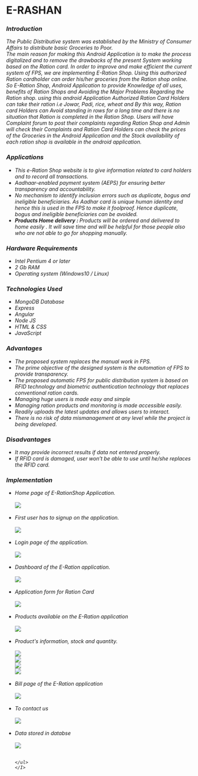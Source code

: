 # E-RASHAN
<I>
    <h3>Introduction</h3>
    The Public Distributive system was established by the Ministry of Consumer Affairs to distribute basic Groceries
to Poor.<br>
The main reason for making this Android Application is to make the process digitalized and to remove the
drawbacks of the present System working based on the Ration card. In order to improve and make efficient the
current system of FPS, we are implementing E-Ration Shop. Using this authorized Ration cardholder can order
his/her groceries from the Ration shop online. So E-Ration Shop, Android Application to provide Knowledge of
all uses, benefits of Ration Shops and Avoiding the Major Problems Regarding the Ration shop. using this
android Application Authorized Ration Card Holders can take their ration i.e Jowar, Padi, rice, wheat and By this
way, Ration card Holders can Avoid standing in rows for a long time and there is no situation that Ration is
completed in the Ration Shop. Users will have Complaint forum to post their complaints regarding Ration Shop
and Admin will check their Complaints and Ration Card Holders can check the prices of the Groceries in the
Android Application and the Stock availability of each ration shop is available in the android application.

<h3>Applications</h3>
    <ul>
        <li>This e-Ration Shop website is to give information related to card holders and to record all transactions.</li>
        <li>Aadhaar-enabled payment system (AEPS) for ensuring better transparency and accountability.</li>
        <li>No mechanism to identify inclusion errors such as duplicate, bogus and ineligible beneficiaries. As Aadhar card is unique human identity and hence this is used in the FPS to make it foolproof. Hence duplicate, bogus and ineligible beneficiaries can be avoided.</li>
         <li><b>Products Home delivery : </b> Products will be ordered and delivered to home easily . It will save time and will be helpful for those people also who are not able to go for shopping manually.</li>
    </ul>   
    <h3>Hardware Requirements</h3>
    <ul>
        <li>Intel Pentium 4 or later</li>
        <li>2 Gb RAM</li>
        <li>Operating system (Windows10 / Linux)</li>
    </ul>
     <h3>Technologies Used</h3>
    <ul>
        <li>MongoDB Database</li>
        <li>Express</li>
        <li>Angular</li>
        <li>Node JS</li>
        <li>HTML & CSS</li>
        <li>JavaScript</li>
    </ul>
<H3>Advantages</H3>
<ul>
    <li>The proposed system replaces the manual work in FPS.</li>
    <li>The prime objective of the designed system is the automation of FPS to provide transparency.</li>
    <li>The proposed automatic FPS for public distribution system is based on RFID technology and biometric authentication technology that replaces conventional ration cards.</li>
    <li>Managing huge users is made easy and simple</li>
    <li>Managing ration products and monitoring is made accessible easily.</li>
    <li>Readily uploads the latest updates and allows users to interact.</li>
    <li>There is no risk of data mismanagement at any level while the project is being developed.</li>
</ul>
<H3>Disadvantages</H3>
<ul>
    <li>It may provide incorrect results if data not entered properly.</li>
    <li>If RFID card is damaged, user won’t be able to use until he/she replaces the RFID card.</li>
</ul>
    <h3>Implementation</h3>
    <ul>
        <li>Home page of E-RationShop Application.</li><br>
        <img src="Images/home.png"><br><br>
        <li>First user has to signup on the application.</li><br>
        <img src="Images/signup.png"><br><br>
        <li>Login page of the application.</li><br>
        <img src="Images/login.png"><br><br>
        <li>Dashboard of the E-Ration application.</li><br>
        <img src="Images/index.png"><br><br>
        <li>Application form for Ration Card</li><br>
        <img src="Images/application.png"><br><br>
        <li>Products available on the E-Ration application</li><br>
        <img src="Images/product.png"><br><br>
        <li>Product's information, stock and quantity.</li><br>
        <img src="Images/wheat.png"><br>
        <img src="Images/sugar.png"><br>
        <img src="Images/toor.png"><br>
        <img src="Images/kerosene.png"><br><br>
        <li>Bill page of the E-Ration application</li><br>
        <img src="Images/bill.png"><br><br>
        <li>To contact us</li><br>
        <img src="Images/contact.png"><br><br>
        <li>Data stored in databse</li><br>
        <img src="Images/database.png"><br><br>

    </ul>
    </I>
